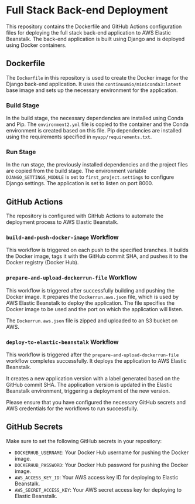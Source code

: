 # Full Stack Back-end Deployment

This repository contains the Dockerfile and GitHub Actions configuration files for deploying the full stack back-end application to AWS Elastic Beanstalk. The back-end application is built using Django and is deployed using Docker containers.

## Dockerfile

The `Dockerfile` in this repository is used to create the Docker image for the Django back-end application. It uses the `continuumio/miniconda3:latest` base image and sets up the necessary environment for the application.

### Build Stage

In the build stage, the necessary dependencies are installed using Conda and Pip. The `environment2.yml` file is copied to the container and the Conda environment is created based on this file. Pip dependencies are installed using the requirements specified in `myapp/requirements.txt`.

### Run Stage

In the run stage, the previously installed dependencies and the project files are copied from the build stage. The environment variable `DJANGO_SETTINGS_MODULE` is set to `first_project.settings` to configure Django settings. The application is set to listen on port 8000.

## GitHub Actions

The repository is configured with GitHub Actions to automate the deployment process to AWS Elastic Beanstalk.

### `build-and-push-docker-image` Workflow

This workflow is triggered on each push to the specified branches. It builds the Docker image, tags it with the GitHub commit SHA, and pushes it to the Docker registry (Docker Hub).

### `prepare-and-upload-dockerrun-file` Workflow

This workflow is triggered after successfully building and pushing the Docker image. It prepares the `Dockerrun.aws.json` file, which is used by AWS Elastic Beanstalk to deploy the application. The file specifies the Docker image to be used and the port on which the application will listen.

The `Dockerrun.aws.json` file is zipped and uploaded to an S3 bucket on AWS.

### `deploy-to-elastic-beanstalk` Workflow

This workflow is triggered after the `prepare-and-upload-dockerrun-file` workflow completes successfully. It deploys the application to AWS Elastic Beanstalk.

It creates a new application version with a label generated based on the GitHub commit SHA. The application version is updated in the Elastic Beanstalk environment, triggering a deployment of the new version.

Please ensure that you have configured the necessary GitHub secrets and AWS credentials for the workflows to run successfully.

## GitHub Secrets

Make sure to set the following GitHub secrets in your repository:

- `DOCKERHUB_USERNAME`: Your Docker Hub username for pushing the Docker image.
- `DOCKERHUB_PASSWORD`: Your Docker Hub password for pushing the Docker image.
- `AWS_ACCESS_KEY_ID`: Your AWS access key ID for deploying to Elastic Beanstalk.
- `AWS_SECRET_ACCESS_KEY`: Your AWS secret access key for deploying to Elastic Beanstalk.

